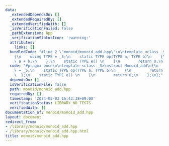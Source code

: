 ```yaml
---
data:
  _extendedDependsOn: []
  _extendedRequiredBy: []
  _extendedVerifiedWith: []
  _isVerificationFailed: false
  _pathExtension: hpp
  _verificationStatusIcon: ':warning:'
  attributes:
    links: []
  bundledCode: "#line 2 \"monoid/monoid_add.hpp\"\n\ntemplate <class _S>\nstruct Monoid_add\n\
    {\n    using TYPE = _S;\n    static TYPE op(TYPE a, TYPE b)\n    {\n        return\
    \ a + b;\n    };\n    static TYPE e() \n    {\n        return 0;\n    };\n};\n"
  code: "#pragma once\n\ntemplate <class _S>\nstruct Monoid_add\n{\n    using TYPE\
    \ = _S;\n    static TYPE op(TYPE a, TYPE b)\n    {\n        return a + b;\n  \
    \  };\n    static TYPE e() \n    {\n        return 0;\n    };\n};"
  dependsOn: []
  isVerificationFile: false
  path: monoid/monoid_add.hpp
  requiredBy: []
  timestamp: '2024-05-03 16:42:38+09:00'
  verificationStatus: LIBRARY_NO_TESTS
  verifiedWith: []
documentation_of: monoid/monoid_add.hpp
layout: document
redirect_from:
- /library/monoid/monoid_add.hpp
- /library/monoid/monoid_add.hpp.html
title: monoid/monoid_add.hpp
---
```

